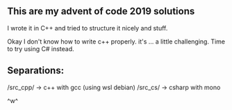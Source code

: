 ## This are my advent of code 2019 solutions

I wrote it in C++ and tried to structure it nicely and stuff.

Okay I don't know how to write c++ properly. it's ... a little challenging. 
Time to try using C# instead.


## Separations:

/src_cpp/ -> c++ with gcc (using wsl debian)
/src_cs/ -> csharp with mono

^w^
